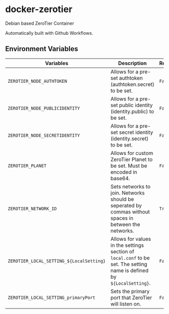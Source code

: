 # docker-zerotier

Debian based ZeroTier Container

Automatically built with Github Workflows.

## Environment Variables

| Variables                                | Description                                                                                                            | Required | Default |
|------------------------------------------|------------------------------------------------------------------------------------------------------------------------|----------|---------|
| `ZEROTIER_NODE_AUTHTOKEN`                | Allows for a pre-set authtoken (authtoken.secret) to be set.                                                           | `False`  | `n/a`   |
| `ZEROTIER_NODE_PUBLICIDENTITY`           | Allows for a pre-set public identity (identity.public) to be set.                                                      | `False`  | `n/a`   |
| `ZEROTIER_NODE_SECRETIDENTITY`           | Allows for a pre-set secret identity (identity.secret) to be set.                                                      | `False`  | `n/a`   |
| `ZEROTIER_PLANET`                        | Allows for custom ZeroTier Planet to be set. Must be encoded in base64.                                                | `False`  | `n/a`   |
| `ZEROTIER_NETWORK_ID`                    | Sets networks to join. Networks should be seperated by commas without spaces in between the networks.                  | `True`   | `n/a`   |
| `ZEROTIER_LOCAL_SETTING_${LocalSetting}` | Allows for values in the settings section of `local.conf` to be set. The setting name is defined by `${LocalSetting}`. | `False`  | `n/a`   |
| `ZEROTIER_LOCAL_SETTING_primaryPort`     | Sets the primary port that ZeroTier will listen on.                                                                    | `False`  | `9993`  |
